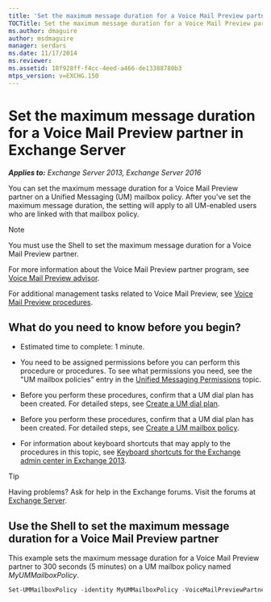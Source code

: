 ```yaml
---
title: 'Set the maximum message duration for a Voice Mail Preview partner: Exchange 2013 Help'
TOCTitle: Set the maximum message duration for a Voice Mail Preview partner
ms.author: dmaguire
author: msdmaguire
manager: serdars
ms.date: 11/17/2014
ms.reviewer:
ms.assetid: 18f928ff-f4cc-4eed-a466-de13388780b3
mtps_version: v=EXCHG.150
---
```


# Set the maximum message duration for a Voice Mail Preview partner in Exchange Server

_**Applies to:** Exchange Server 2013, Exchange Server 2016_

You can set the maximum message duration for a Voice Mail Preview partner on a Unified Messaging (UM) mailbox policy. After you've set the maximum message duration, the setting will apply to all UM-enabled users who are linked with that mailbox policy.

> [!NOTE]
> You must use the Shell to set the maximum message duration for a Voice Mail Preview partner.

For more information about the Voice Mail Preview partner program, see [Voice Mail Preview advisor](voice-mail-preview-advisor-exchange-2013-help.md).

For additional management tasks related to Voice Mail Preview, see [Voice Mail Preview procedures](voice-mail-preview-procedures-exchange-2013-help.md).

## What do you need to know before you begin?

- Estimated time to complete: 1 minute.

- You need to be assigned permissions before you can perform this procedure or procedures. To see what permissions you need, see the "UM mailbox policies" entry in the [Unified Messaging Permissions](https://technet.microsoft.com/library/d326c3bc-8f33-434a-bf02-a83cc26a5498.aspx) topic.

- Before you perform these procedures, confirm that a UM dial plan has been created. For detailed steps, see [Create a UM dial plan](create-um-dial-plan-exchange-2013-help.md).

- Before you perform these procedures, confirm that a UM dial plan has been created. For detailed steps, see [Create a UM mailbox policy](create-um-mailbox-policy-exchange-2013-help.md).

- For information about keyboard shortcuts that may apply to the procedures in this topic, see [Keyboard shortcuts for the Exchange admin center in Exchange 2013](keyboard-shortcuts-in-the-exchange-admin-center-2013-help.md).

> [!TIP]
> Having problems? Ask for help in the Exchange forums. Visit the forums at [Exchange Server](https://go.microsoft.com/fwlink/p/?linkId=60612).

## Use the Shell to set the maximum message duration for a Voice Mail Preview partner

This example sets the maximum message duration for a Voice Mail Preview partner to 300 seconds (5 minutes) on a UM mailbox policy named _MyUMMailboxPolicy_.

```powershell
Set-UMMailboxPolicy -identity MyUMMailboxPolicy -VoiceMailPreviewPartnerMaxMessageDuration 300
```
